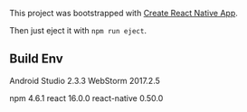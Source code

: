 This project was bootstrapped with [Create React Native App](https://github.com/react-community/create-react-native-app).

Then just eject it with `npm run eject`.


## Build Env

Android Studio 2.3.3
WebStorm 2017.2.5

npm 4.6.1
react 16.0.0
react-native 0.50.0